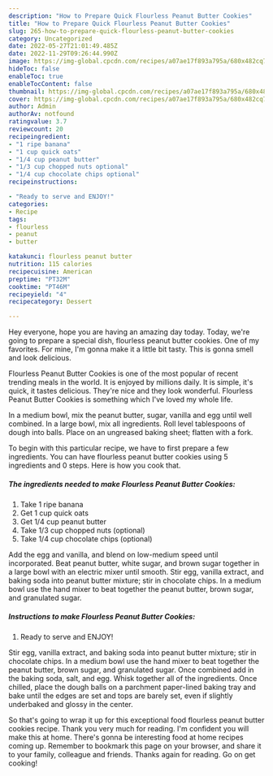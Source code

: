 ```yaml
---
description: "How to Prepare Quick Flourless Peanut Butter Cookies"
title: "How to Prepare Quick Flourless Peanut Butter Cookies"
slug: 265-how-to-prepare-quick-flourless-peanut-butter-cookies
category: Uncategorized
date: 2022-05-27T21:01:49.485Z
date: 2022-11-29T09:26:44.990Z
image: https://img-global.cpcdn.com/recipes/a07ae17f893a795a/680x482cq70/flourless-peanut-butter-cookies-recipe-main-photo.jpg
hideToc: false
enableToc: true
enableTocContent: false
thumbnail: https://img-global.cpcdn.com/recipes/a07ae17f893a795a/680x482cq70/flourless-peanut-butter-cookies-recipe-main-photo.jpg
cover: https://img-global.cpcdn.com/recipes/a07ae17f893a795a/680x482cq70/flourless-peanut-butter-cookies-recipe-main-photo.jpg
author: Admin
authorAv: notfound
ratingvalue: 3.7
reviewcount: 20
recipeingredient:
- "1 ripe banana"
- "1 cup quick oats"
- "1/4 cup peanut butter"
- "1/3 cup chopped nuts optional"
- "1/4 cup chocolate chips optional"
recipeinstructions:

- "Ready to serve and ENJOY!"
categories:
- Recipe
tags:
- flourless
- peanut
- butter

katakunci: flourless peanut butter 
nutrition: 115 calories
recipecuisine: American
preptime: "PT32M"
cooktime: "PT46M"
recipeyield: "4"
recipecategory: Dessert

---
```



Hey everyone, hope you are having an amazing day today. Today, we're going to prepare a special dish, flourless peanut butter cookies. One of my favorites. For mine, I'm gonna make it a little bit tasty. This is gonna smell and look delicious.

Flourless Peanut Butter Cookies is one of the most popular of recent trending meals in the world. It is enjoyed by millions daily. It is simple, it's quick, it tastes delicious. They're nice and they look wonderful. Flourless Peanut Butter Cookies is something which I've loved my whole life.

In a medium bowl, mix the peanut butter, sugar, vanilla and egg until well combined. In a large bowl, mix all ingredients. Roll level tablespoons of dough into balls. Place on an ungreased baking sheet; flatten with a fork.


To begin with this particular recipe, we have to first prepare a few ingredients. You can have flourless peanut butter cookies using 5 ingredients and 0 steps. Here is how you cook that.

<!--inarticleads1-->

##### The ingredients needed to make Flourless Peanut Butter Cookies:

1. Take 1 ripe banana
1. Get 1 cup quick oats
1. Get 1/4 cup peanut butter
1. Take 1/3 cup chopped nuts (optional)
1. Take 1/4 cup chocolate chips (optional)


Add the egg and vanilla, and blend on low-medium speed until incorporated. Beat peanut butter, white sugar, and brown sugar together in a large bowl with an electric mixer until smooth. Stir egg, vanilla extract, and baking soda into peanut butter mixture; stir in chocolate chips. In a medium bowl use the hand mixer to beat together the peanut butter, brown sugar, and granulated sugar. 

<!--inarticleads2-->

##### Instructions to make Flourless Peanut Butter Cookies:


1. Ready to serve and ENJOY!

Stir egg, vanilla extract, and baking soda into peanut butter mixture; stir in chocolate chips. In a medium bowl use the hand mixer to beat together the peanut butter, brown sugar, and granulated sugar. Once combined add in the baking soda, salt, and egg. Whisk together all of the ingredients. Once chilled, place the dough balls on a parchment paper-lined baking tray and bake until the edges are set and tops are barely set, even if slightly underbaked and glossy in the center. 

So that's going to wrap it up for this exceptional food flourless peanut butter cookies recipe. Thank you very much for reading. I'm confident you will make this at home. There's gonna be interesting food at home recipes coming up. Remember to bookmark this page on your browser, and share it to your family, colleague and friends. Thanks again for reading. Go on get cooking!
